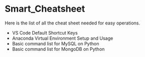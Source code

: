 # Smart_Cheatsheet
Here is the list of all the cheat sheet needed for easy operations.
- VS Code Default Shortcut Keys
- Anaconda Virtual Environment Setup and Usage
- Basic command list for MySQL on Python
- Basic command list for MongoDB on Python
